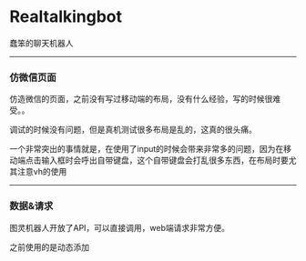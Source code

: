 # Realtalkingbot
蠢笨的聊天机器人

---

### 仿微信页面
仿造微信的页面，之前没有写过移动端的布局，没有什么经验，写的时候很难受。。

调试的时候没有问题，但是真机测试很多布局是乱的，这真的很头痛。

一个非常突出的事情就是，在使用了input的时候会带来非常多的问题，因为在移动端点击输入框时会呼出自带键盘，这个自带键盘会打乱很多东西，在布局时要尤其注意vh的使用

---

### 数据&请求
图灵机器人开放了API，可以直接调用，web端请求非常方便。

之前使用的是动态添加<script>标签实现的请求，但是不知道为什么会一直报请求错误，一直没找到原因

之后决定使用AJAX，然后很顺利的拿到了数据。。。有没有人知道为什么方法一不行啊？

### 还有
这个仓库的page在访问时会报错，跨域了，没有做其他的处理“unsecure httprequest”...想玩的童鞋就下到本地玩一下吧

